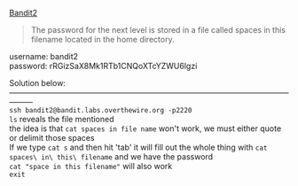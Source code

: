 [Bandit2](https://overthewire.org/wargames/bandit/bandit2.html)

> The password for the next level is stored in a file called spaces in this filename located in the home directory.

username: bandit2  
password: rRGizSaX8Mk1RTb1CNQoXTcYZWU6lgzi  

Solution below:  
———————————————————————————————————————  
`ssh bandit2@bandit.labs.overthewire.org -p2220`  
`ls` reveals the file mentioned  
the idea is that `cat spaces in file name` won't work, we must either quote or delimit those spaces  
If we type `cat s` and then hit 'tab' it will fill out the whole thing with `cat spaces\ in\ this\ filename` and we have the password  
`cat "space in this filename"` will also work  
`exit`  